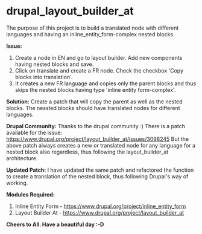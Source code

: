 # drupal_layout_builder_at
The purpose of this project is to build a translated node with different languages and having an inline_entity_form-complex nested blocks.

**Issue:**
1. Create a node in EN and go to layout builder. Add new components having nested blocks and save.
2. Click on translate and create a FR node. Check the checkbox 'Copy blocks into translation'.
3. It creates a new FR language and copies only the parent blocks and thus skips the nested blocks having type 'inline entity form-complex'.

**Solution:**
Create a patch that will copy the parent as well as the nested blocks. The nessted blocks should have translated nodes for different languages.

**Drupal Community:**
Thanks to the drupal community :)
There is a patch available for the issue: https://www.drupal.org/project/layout_builder_at/issues/3098245
But the above patch always creates a new or translated node for any language for a nested block also regardless, thus following the layout_builder_at architecture.

**Updated Patch:**
I have updated the same patch and refactored the function to create a translation of the nested block, thus following Drupal's way of working.

**Modules Required:**
1. Inline Entity Form - https://www.drupal.org/project/inline_entity_form
2. Layout Builder At - https://www.drupal.org/project/layout_builder_at

**Cheers to All. Have a beautiful day :-D**
